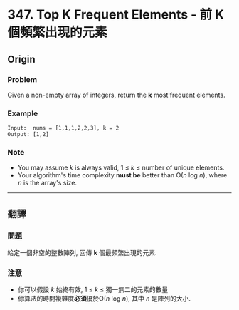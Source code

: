 # 347. Top K Frequent Elements - 前 K 個頻繁出現的元素

## Origin

### Problem

Given a non-empty array of integers, return the **k** most frequent elements.

### Example

```
Input:  nums = [1,1,1,2,2,3], k = 2
Output: [1,2]
```

### Note

-   You may assume _k_ is always valid, 1 ≤ _k_ ≤ number of unique elements.
-   Your algorithm's time complexity **must be** better than O(_n_ log _n_), where _n_ is the array's size.

---

## 翻譯

### 問題

給定一個非空的整數陣列, 回傳 **k** 個最頻繁出現的元素.

### 注意

-   你可以假設 _k_ 始終有效, 1 ≤ _k_ ≤ 獨一無二的元素的數量
-   你算法的時間複雜度**必須**優於O(_n_ log _n_), 其中 _n_ 是陣列的大小. 
